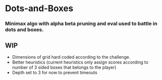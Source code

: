# Dots-and-Boxes

### Minimax algo with alpha beta pruning and eval used to battle in dots and boxes.

## WIP
- Dimensions of grid hard coded according to the challenge.
- Better heuristics (current heuristics only assign scores according to number of 3 sided boxes that belongs to the player)
- Depth set to 3 for now to prevent timeouts
